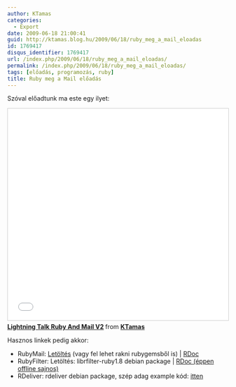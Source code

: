 ```yaml
---
author: KTamas
categories:
  - Export
date: 2009-06-18 21:00:41
guid: http://ktamas.blog.hu/2009/06/18/ruby_meg_a_mail_eloadas
id: 1769417
disqus_identifier: 1769417
url: /index.php/2009/06/18/ruby_meg_a_mail_eloadas/
permalink: /index.php/2009/06/18/ruby_meg_a_mail_eloadas/
tags: [előadás, programozás, ruby]
title: Ruby meg a Mail előadás
---
```


Szóval előadtunk ma este egy ilyet:

<iframe src="//www.slideshare.net/slideshow/embed_code/key/HTDrcgdPEOTLVM" width="595" height="485" frameborder="0" marginwidth="0" marginheight="0" scrolling="no" style="border:1px solid #CCC; border-width:1px; margin-bottom:5px; max-width: 100%;" allowfullscreen> </iframe> <div style="margin-bottom:5px"> <strong> <a href="//www.slideshare.net/KTamas/lightning-talk-ruby-and-mail-v2" title="Lightning Talk Ruby And Mail V2" target="_blank">Lightning Talk Ruby And Mail V2</a> </strong> from <strong><a href="https://www.slideshare.net/KTamas" target="_blank">KTamas</a></strong> </div>

Hasznos linkek pedig akkor:

  * RubyMail: [Letöltés](http://www.rfc20.org/rubymail/) (vagy fel lehet rakni rubygemsből is) | [RDoc](http://www.rfc20.org/rubymail/docs/)
  * RubyFilter: Letöltés: librfilter-ruby1.8 debian package | [RDoc (éppen offline sajnos)](http://gnu-darwin.org/ProgramDocuments/RFilter/DeliveryAgent.html)
  * RDeliver: rdeliver debian package, szép adag example kód: [itten](http://blade.nagaokaut.ac.jp/cgi-bin/scat.rb/ruby/ruby-talk/119360)
